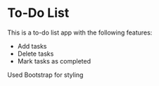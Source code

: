 # To-Do List 

This is a to-do list app with the following features:

* Add tasks
* Delete tasks
* Mark tasks as completed

Used Bootstrap for styling
